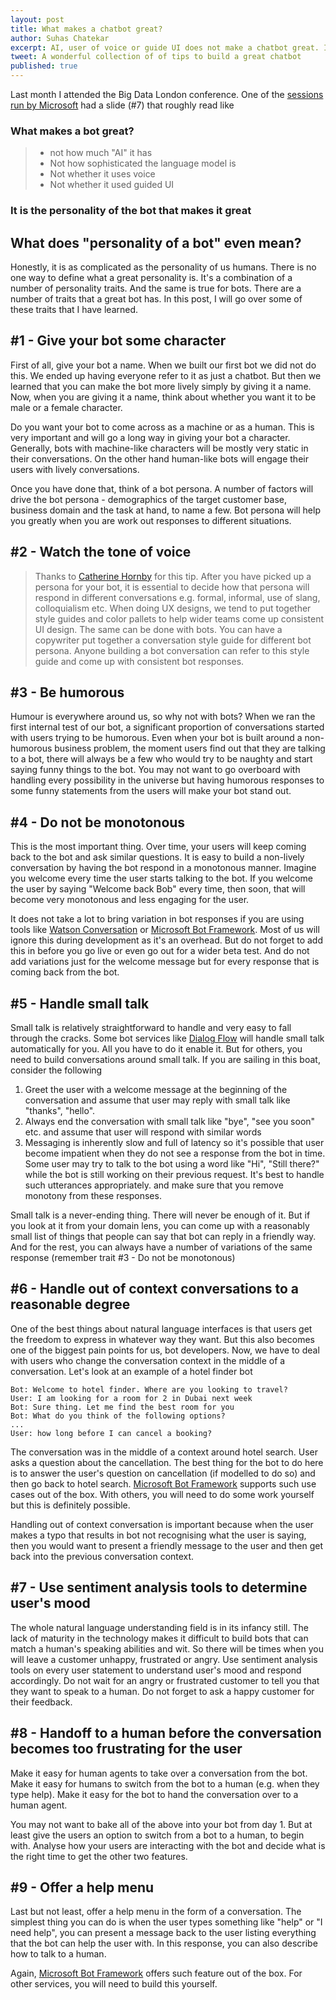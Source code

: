 ```yaml
---
layout: post
title: What makes a chatbot great?
author: Suhas Chatekar
excerpt: AI, user of voice or guide UI does not make a chatbot great. It is the personality of the bot that makes it great. But what does "personality of the bot" even mean?
tweet: A wonderful collection of of tips to build a great chatbot
published: true
---
```


Last month I attended the Big Data London conference. One of the [sessions run by Microsoft](https://www.slideshare.net/MatthewStubbs6/big-data-ldn-2017-improving-customer-experience-with-an-ai-bot?ref=https://bigdataldn.com/slides/) had a slide (#7) that roughly read like 


### What makes a bot great?

> - not how much "AI" it has
> - Not how sophisticated the language model is
> - Not whether it uses voice
> - Not whether it used guided UI

### It is the personality of the bot that makes it great

## What does "personality of a bot" even mean?
Honestly, it is as complicated as the personality of us humans. There is no one way to define what a great personality is. It's a combination of a number of personality traits. And the same is true for bots. There are a number of traits that a great bot has. In this post, I will go over some of these traits that I have learned. 

## #1 - Give your bot some character
First of all, give your bot a name. When we built our first bot we did not do this. We ended up having everyone refer to it as just a chatbot. But then we learned that you can make the bot more lively simply by giving it a name. Now, when you are giving it a name, think about whether you want it to be male or a female character. 

Do you want your bot to come across as a machine or as a human. This is very important and will go a long way in giving your bot a character. Generally, bots with machine-like characters will be mostly very static in their conversations. On the other hand human-like bots will engage their users with lively conversations. 

Once you have done that, think of a bot persona. A number of factors will drive the bot persona - demographics of the target customer base, business domain and the task at hand, to name a few. Bot persona will help you greatly when you are work out responses to different situations. 

## #2 - Watch the tone of voice 

> Thanks to [Catherine Hornby](https://twitter.com/Cat4052) for this tip.
After you have picked up a persona for your bot, it is essential to decide how that persona will respond in different conversations e.g. formal, informal, use of slang, colloquialism etc. When doing UX designs, we tend to put together style guides and color pallets to help wider teams come up consistent UI design. The same can be done with bots. You can have a copywriter put together a conversation style guide for different bot persona. Anyone building a bot conversation can refer to this style guide and come up with consistent bot responses. 

## #3 - Be humorous
Humour is everywhere around us, so why not with bots? When we ran the first internal test of our bot, a significant proportion of conversations started with users trying to be humorous. Even when your bot is built around a non-humorous business problem, the moment users find out that they are talking to a bot, there will always be a few who would try to be naughty and start saying funny things to the bot. You may not want to go overboard with handling every possibility in the universe but having humorous responses to some funny statements from the users will make your bot stand out. 

## #4 - Do not be monotonous
This is the most important thing. Over time, your users will keep coming back to the bot and ask similar questions. It is easy to build a non-lively conversation by having the bot respond in a monotonous manner. 
Imagine you welcome every time the user starts talking to the bot. If you welcome the user by saying "Welcome back Bob" every time, then soon, that will become very monotonous and less engaging for the user. 

It does not take a lot to bring variation in bot responses if you are using tools like [Watson Conversation](https://www.ibm.com/watson/services/conversation/) or [Microsoft Bot Framework](https://dev.botframework.com/). Most of us will ignore this during development as it's an overhead. But do not forget to add this in before you go live or even go out for a wider beta test. And do not add variations just for the welcome message but for every response that is coming back from the bot. 

## #5 - Handle small talk
Small talk is relatively straightforward to handle and very easy to fall through the cracks. Some bot services like [Dialog Flow](https://dialogflow.com/) will handle small talk automatically for you. All you have to do it enable it. But for others, you need to build conversations around small talk. If you are sailing in this boat, consider the following 

1. Greet the user with a welcome message at the beginning of the conversation and assume that user may reply with small talk like "thanks", "hello". 
2. Always end the conversation with small talk like "bye", "see you soon" etc. and assume that user will respond with similar words
3. Messaging is inherently slow and full of latency so it's possible that user become impatient when they do not see a response from the bot in time. Some user may try to talk to the bot using a word like "Hi", "Still there?" while the bot is still working on their previous request. It's best to handle such utterances appropriately. and make sure that you remove monotony from these responses. 

Small talk is a never-ending thing. There will never be enough of it. But if you look at it from your domain lens, you can come up with a reasonably small list of things that people can say that bot can reply in a friendly way. And for the rest, you can always have a number of variations of the same response (remember trait #3 - Do not be monotonous)

## #6 - Handle out of context conversations to a reasonable degree
One of the best things about natural language interfaces is that users get the freedom to express in whatever way they want. But this also becomes one of the biggest pain points for us, bot developers. Now, we have to deal with users who change the conversation context in the middle of a conversation. Let's look at an example of a hotel finder bot

```
Bot: Welcome to hotel finder. Where are you looking to travel?
User: I am looking for a room for 2 in Dubai next week
Bot: Sure thing. Let me find the best room for you
Bot: What do you think of the following options?
...
User: how long before I can cancel a booking?
```

The conversation was in the middle of a context around hotel search. User asks a question about the cancellation. The best thing for the bot to do here is to answer the user's question on cancellation (if modelled to do so) and then go back to hotel search. [Microsoft Bot Framework](https://dev.botframework.com/) supports such use cases out of the box. With others, you will need to do some work yourself but this is definitely possible. 

Handling out of context conversation is important because when the user makes a typo that results in bot not recognising what the user is saying, then you would want to present a friendly message to the user and then get back into the previous conversation context. 

## #7 - Use sentiment analysis tools to determine user's mood
The whole natural language understanding field is in its infancy still. The lack of maturity in the technology makes it difficult to build bots that can match a human's speaking abilities and wit. So there will be times when you will leave a customer unhappy, frustrated or angry. Use sentiment analysis tools on every user statement to understand user's mood and respond accordingly. Do not wait for an angry or frustrated customer to tell you that they want to speak to a human. Do not forget to ask a happy customer for their feedback. 

## #8 - Handoff to a human before the conversation becomes too frustrating for the user
Make it easy for human agents to take over a conversation from the bot. Make it easy for humans to switch from the bot to a human (e.g. when they type help). Make it easy for the bot to hand the conversation over to a human agent. 

You may not want to bake all of the above into your bot from day 1. But at least give the users an option to switch from a bot to a human, to begin with. Analyse how your users are interacting with the bot and decide what is the right time to get the other two features. 

## #9 - Offer a help menu
Last but not least, offer a help menu in the form of a conversation. The simplest thing you can do is when the user types something like "help" or "I need help", you can present a message back to the user listing everything that the bot can help the user with. In this response, you can also describe how to talk to a human. 

Again, [Microsoft Bot Framework](https://dev.botframework.com/) offers such feature out of the box. For other services, you will need to build this yourself. 

